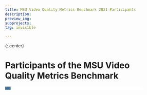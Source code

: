 ```yaml
---
title: MSU Video Quality Metrics Benchmark 2021 Participants
description: 
preview_img: 
subprojects:
tag: invisible

---
```


<link rel="stylesheet" href="/assets/css/benchmarks/style.css">
<script src="https://code.highcharts.com/highcharts.js"></script>
<script src="https://code.highcharts.com/modules/exporting.js"></script>
<script src="https://code.highcharts.com/modules/export-data.js"></script>
<script src="https://code.highcharts.com/modules/accessibility.js"></script>
<script src="https://ajax.googleapis.com/ajax/libs/jquery/1.8.2/jquery.min.js"></script>
<script src="https://code.highcharts.com/highcharts-more.js"></script>
<link rel="stylesheet" type="text/css" href="https://cdn.datatables.net/1.10.22/css/jquery.dataTables.css">
<script type="text/javascript" charset="utf8"
   src="https://cdn.datatables.net/1.10.22/js/jquery.dataTables.js"></script>
<link rel="stylesheet" href="/assets/css/benchmarks/upscalers/style.css">
<link rel="stylesheet" href="https://cdnjs.cloudflare.com/ajax/libs/font-awesome/4.7.0/css/font-awesome.min.css">



{:.center}
# Participants of the MSU Video Quality Metrics Benchmark

<div id="buttons"></div>
<script>
	__set_menu_buttons([
	['Home', '/benchmarks/video-quality-metrics.html'],
	['Leaderboard','/benchmarks/video-quality-metrics_both.html'], 
	['Methodology', '/benchmarks/video-quality-metrics_methodology.html'],
    ['Participants', '/benchmarks/video-quality-metrics_participants.html'],
    ['Submission','/benchmarks/video-quality-metrics.html#submit']
	], 'Participants')
</script>
<div class="current_content" markdown="1">

<div id="leaderboard_id">
    <div class="datatable-container">
      <div class="datatable-center">
          <table id="correlation_table" class="datatable display" style="background-color: #ffffff; width:90%">
              <thead>
                  <tr style="font-size: large; background-color: #3d6f96">
                      <th style="background-color: #3d6f96"></th>
                  </tr>
              </thead>
              <tbody></tbody>
          </table>
      </div>
    </div>
    <script>function onChangeHelper() {
        $.getJSON('../assets/json/benchmarks/frm/participants_page.json', function (data) {

            let table = document.getElementById('correlation_table');

            table.innerHTML = data['data'];

            $('#correlation_table').DataTable().destroy();

            $('#correlation_table').DataTable({
                searching: false,
                ordering: true,
                lengthChange: false,
                paging: false,
                bInfo : false,
                dom: 'Blfrtip',
            });
        });
    }

    onChangeHelper();

    </script>

</div>

</div>
